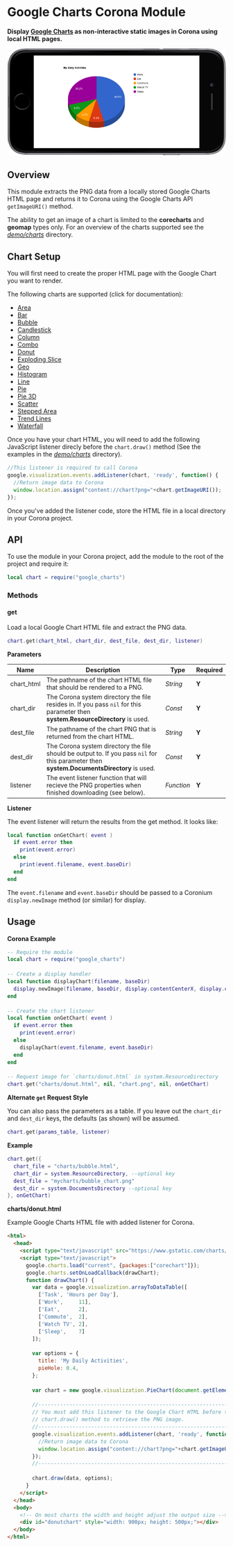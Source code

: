 # Google Charts Corona Module

__Display [Google Charts](https://google-developers.appspot.com/chart/) as non-interactive static images in Corona using local HTML pages.__

![chart1](imgs/chart1.png)

## Overview

This module extracts the PNG data from a locally stored Google Charts HTML page and returns it to Corona using the Google Charts API `getImageURI()` method.

The ability to get an image of a chart is limited to the __corecharts__ and __geomap__ types only. For an overview of the charts supported see the _[demo/charts](demo/charts)_ directory.

## Chart Setup

You will first need to create the proper HTML page with the Google Chart you want to render.

The following charts are supported (click for documentation):

- [Area](https://developers.google.com/chart/interactive/docs/gallery/areachart)
- [Bar](https://developers.google.com/chart/interactive/docs/gallery/barchart)
- [Bubble](https://developers.google.com/chart/interactive/docs/gallery/bubblechart)
- [Candlestick](https://developers.google.com/chart/interactive/docs/gallery/candlestickchart)
- [Column](https://developers.google.com/chart/interactive/docs/gallery/columnchart)
- [Combo](https://developers.google.com/chart/interactive/docs/gallery/combochart)
- [Donut](https://developers.google.com/chart/interactive/docs/gallery/piechart#donut)
- [Exploding Slice](https://developers.google.com/chart/interactive/docs/gallery/piechart#exploding-a-slice)
- [Geo](https://developers.google.com/chart/interactive/docs/gallery/geochart)
- [Histogram](https://developers.google.com/chart/interactive/docs/gallery/histogram)
- [Line](https://developers.google.com/chart/interactive/docs/gallery/linechart)
- [Pie](https://developers.google.com/chart/interactive/docs/gallery/piechart#overview)
- [Pie 3D](https://developers.google.com/chart/interactive/docs/gallery/piechart#making-a-3d-pie-chart)
- [Scatter](https://developers.google.com/chart/interactive/docs/gallery/scatterchart)
- [Stepped Area](https://developers.google.com/chart/interactive/docs/gallery/steppedareachart)
- [Trend Lines](https://developers.google.com/chart/interactive/docs/gallery/trendlines)
- [Waterfall](https://developers.google.com/chart/interactive/docs/gallery/candlestickchart#Waterfall)

Once you have your chart HTML, you will need to add the following JavaScript listener direcly before the `chart.draw()` method (See the examples in the _[demo/charts](demo/charts)_ directory).

```js
//This listener is required to call Corona
google.visualization.events.addListener(chart, 'ready', function() {
  //Return image data to Corona
  window.location.assign("content://chart?png="+chart.getImageURI());
});
```

Once you've added the listener code, store the HTML file in a local directory in your Corona project.

## API

To use the module in your Corona project, add the module to the root of the project and require it:

```lua
local chart = require("google_charts")
```

### Methods

#### get

Load a local Google Chart HTML file and extract the PNG data.

```lua
chart.get(chart_html, chart_dir, dest_file, dest_dir, listener)
```

__Parameters__

|Name|Description|Type|Required|
|----|-----------|----|--------|
|chart_html|The pathname of the chart HTML file that should be rendered to a PNG.|_String_|__Y__|
|chart_dir|The Corona system directory the file resides in. If you pass `nil` for this parameter then __system.ResourceDirectory__ is used.|_Const_|__Y__|
|dest_file|The pathname of the chart PNG that is returned from the chart HTML.|_String_|__Y__|
|dest_dir|The Corona system directory the file should be output to. If you pass `nil` for this parameter then __system.DocumentsDirectory__ is used.|_Const_|__Y__|
|listener|The event listener function that will recieve the PNG properties when finished downloading (see below).|_Function_|__Y__|

__Listener__

The event listener will return the results from the get method. It looks like:

```lua
local function onGetChart( event )
  if event.error then
    print(event.error)
  else
    print(event.filename, event.baseDir)
  end
end
```

The `event.filename` and `event.baseDir` should be passed to a Coronium `display.newImage` method (or similar) for display.

## Usage

__Corona Example__

```lua
-- Require the module
local chart = require("google_charts")

-- Create a display handler
local function displayChart(filename, baseDir)
  display.newImage(filename, baseDir, display.contentCenterX, display.contentCenterY)
end

-- Create the chart listener
local function onGetChart( event )
  if event.error then
    print(event.error)
  else
    displayChart(event.filename, event.baseDir)
  end
end

-- Request image for `charts/donut.html` in system.ResourceDirectory
chart.get("charts/donut.html", nil, "chart.png", nil, onGetChart)
```

__Alternate `get` Request Style__

You can also pass the parameters as a table. If you leave out the `chart_dir` and `dest_dir` keys, the defaults (as shown) will be assumed.

```lua
chart.get(params_table, listener)
```

__Example__

```lua
chart.get({
  chart_file = "charts/bubble.html",
  chart_dir = system.ResourceDirectory, --optional key
  dest_file = "mycharts/bubble_chart.png"
  dest_dir = system.DocumentsDirectory --optional key
}, onGetChart)
```

__charts/donut.html__

Example Google Charts HTML file with added listener for Corona.

```html
<html>
  <head>
    <script type="text/javascript" src="https://www.gstatic.com/charts/loader.js"></script>
    <script type="text/javascript">
      google.charts.load("current", {packages:["corechart"]});
      google.charts.setOnLoadCallback(drawChart);
      function drawChart() {
        var data = google.visualization.arrayToDataTable([
          ['Task', 'Hours per Day'],
          ['Work',     11],
          ['Eat',      2],
          ['Commute',  2],
          ['Watch TV', 2],
          ['Sleep',    7]
        ]);

        var options = {
          title: 'My Daily Activities',
          pieHole: 0.4,
        };

        var chart = new google.visualization.PieChart(document.getElementById('donutchart'));

        //----------------------------------------------------------------------
        // You must add this listener to the Google Chart HTML before the 
        // chart.draw() method to retrieve the PNG image.
        //----------------------------------------------------------------------
        google.visualization.events.addListener(chart, 'ready', function() {
          //Return image data to Corona
          window.location.assign("content://chart?png="+chart.getImageURI());
        });
        //----------------------------------------------------------------------

        chart.draw(data, options);
      }
    </script>
  </head>
  <body>
    <!-- On most charts the width and height adjust the output size -->
    <div id="donutchart" style="width: 900px; height: 500px;"></div>
  </body>
</html>
```

